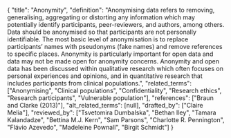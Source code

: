{
    "title": "Anonymity",
    "definition": "Anonymising data refers to removing, generalising, aggregating or distorting any information which may potentially identify participants, peer-reviewers, and authors, among others. Data should be anonymised so that participants are not personally identifiable. The most basic level of anonymisation is to replace participants’ names with pseudonyms (fake names) and remove references to specific places. Anonymity is particularly important for open data and data may not be made open for anonymity concerns. Anonymity and open data has been discussed within qualitative research which often focuses on personal experiences and opinions, and in quantitative research that includes participants from clinical populations.",
    "related_terms": ["Anonymising", "Clinical populations", "Confidentiality", "Research ethics", "Research participants", "Vulnerable population"],
    "references": ["Braun and Clarke (2013)"],
    "alt_related_terms": [null],
    "drafted_by": ["Claire Melia"],
    "reviewed_by": ["Tsvetomira Dumbalska", "Bethan Iley", "Tamara Kalandadze", "Bettina M.J. Kern", "Sam Parsons", "Charlotte R. Pennington", "Flávio Azevedo", "Madeleine Pownall", "Birgit Schmidt"]
  }
